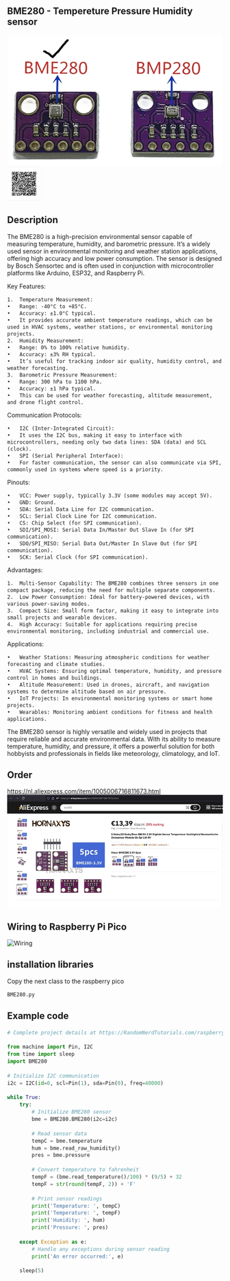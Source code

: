 ## BME280 - Tempereture Pressure Humidity sensor
<img src="BME280_Photo.jpg" alt="Photo of the component">
<img src="BME280_QR_code.jpg" alt="QR code to this page" width="80" height="80">

## Description
The BME280 is a high-precision environmental sensor capable of measuring temperature, humidity, and barometric pressure. It’s a widely used sensor in environmental monitoring and weather station applications, offering high accuracy and low power consumption. The sensor is designed by Bosch Sensortec and is often used in conjunction with microcontroller platforms like Arduino, ESP32, and Raspberry Pi.

Key Features:

	1.	Temperature Measurement:
	•	Range: -40°C to +85°C.
	•	Accuracy: ±1.0°C typical.
	•	It provides accurate ambient temperature readings, which can be used in HVAC systems, weather stations, or environmental monitoring projects.
	2.	Humidity Measurement:
	•	Range: 0% to 100% relative humidity.
	•	Accuracy: ±3% RH typical.
	•	It’s useful for tracking indoor air quality, humidity control, and weather forecasting.
	3.	Barometric Pressure Measurement:
	•	Range: 300 hPa to 1100 hPa.
	•	Accuracy: ±1 hPa typical.
	•	This can be used for weather forecasting, altitude measurement, and drone flight control.

Communication Protocols:

	•	I2C (Inter-Integrated Circuit):
	•	It uses the I2C bus, making it easy to interface with microcontrollers, needing only two data lines: SDA (data) and SCL (clock).
	•	SPI (Serial Peripheral Interface):
	•	For faster communication, the sensor can also communicate via SPI, commonly used in systems where speed is a priority.

Pinouts:

	•	VCC: Power supply, typically 3.3V (some modules may accept 5V).
	•	GND: Ground.
	•	SDA: Serial Data Line for I2C communication.
	•	SCL: Serial Clock Line for I2C communication.
	•	CS: Chip Select (for SPI communication).
	•	SDI/SPI_MOSI: Serial Data In/Master Out Slave In (for SPI communication).
	•	SDO/SPI_MISO: Serial Data Out/Master In Slave Out (for SPI communication).
	•	SCK: Serial Clock (for SPI communication).

Advantages:

	1.	Multi-Sensor Capability: The BME280 combines three sensors in one compact package, reducing the need for multiple separate components.
	2.	Low Power Consumption: Ideal for battery-powered devices, with various power-saving modes.
	3.	Compact Size: Small form factor, making it easy to integrate into small projects and wearable devices.
	4.	High Accuracy: Suitable for applications requiring precise environmental monitoring, including industrial and commercial use.

Applications:

	•	Weather Stations: Measuring atmospheric conditions for weather forecasting and climate studies.
	•	HVAC Systems: Ensuring optimal temperature, humidity, and pressure control in homes and buildings.
	•	Altitude Measurement: Used in drones, aircraft, and navigation systems to determine altitude based on air pressure.
	•	IoT Projects: In environmental monitoring systems or smart home projects.
	•	Wearables: Monitoring ambient conditions for fitness and health applications.

The BME280 sensor is highly versatile and widely used in projects that require reliable and accurate environmental data. With its ability to measure temperature, humidity, and pressure, it offers a powerful solution for both hobbyists and professionals in fields like meteorology, climatology, and IoT.

## Order
<a href="https://nl.aliexpress.com/item/1005006716811673.html">https://nl.aliexpress.com/item/1005006716811673.html</a>
<img src="BME280_Order.jpg" alt="Photo of the Order">

## Wiring to Raspberry Pi Pico

<img src="BME280_Wiring.jpg" alt="Wiring" >

## installation libraries
Copy the next class to the raspberry pico
```bash
BME280.py
```

## Example code
```python
# Complete project details at https://RandomNerdTutorials.com/raspberry-pi-pico-bme280-micropython/

from machine import Pin, I2C
from time import sleep
import BME280

# Initialize I2C communication
i2c = I2C(id=0, scl=Pin(1), sda=Pin(0), freq=40000)

while True:
    try:
        # Initialize BME280 sensor
        bme = BME280.BME280(i2c=i2c)
        
        # Read sensor data
        tempC = bme.temperature
        hum = bme.read_raw_humidity()
        pres = bme.pressure
        
        # Convert temperature to fahrenheit
        tempF = (bme.read_temperature()/100) * (9/5) + 32
        tempF = str(round(tempF, 2)) + 'F'
        
        # Print sensor readings
        print('Temperature: ', tempC)
        print('Temperature: ', tempF)
        print('Humidity: ', hum)
        print('Pressure: ', pres)
        
    except Exception as e:
        # Handle any exceptions during sensor reading
        print('An error occurred:', e)

    sleep(5)
```




